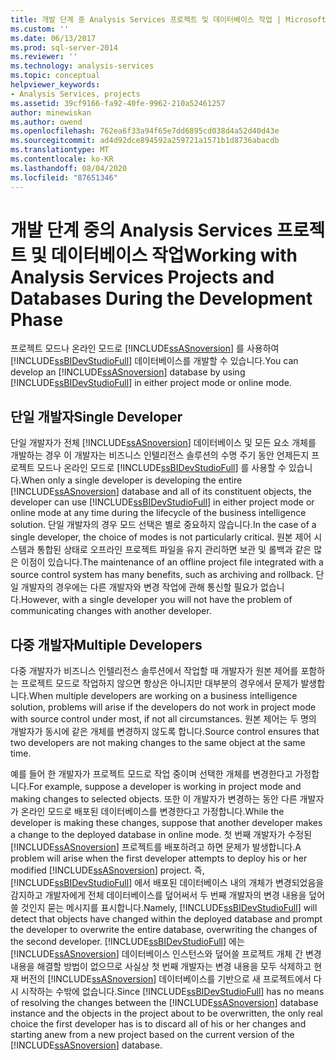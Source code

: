 ```yaml
---
title: 개발 단계 중 Analysis Services 프로젝트 및 데이터베이스 작업 | Microsoft Docs
ms.custom: ''
ms.date: 06/13/2017
ms.prod: sql-server-2014
ms.reviewer: ''
ms.technology: analysis-services
ms.topic: conceptual
helpviewer_keywords:
- Analysis Services, projects
ms.assetid: 39cf9166-fa92-40fe-9962-210a52461257
author: minewiskan
ms.author: owend
ms.openlocfilehash: 762ea6f33a94f65e7dd6895cd038d4a52d40d43e
ms.sourcegitcommit: ad4d92dce894592a259721a1571b1d8736abacdb
ms.translationtype: MT
ms.contentlocale: ko-KR
ms.lasthandoff: 08/04/2020
ms.locfileid: "87651346"
---
```

# <a name="working-with-analysis-services-projects-and-databases-during-the-development-phase"></a><span data-ttu-id="81e16-102">개발 단계 중의 Analysis Services 프로젝트 및 데이터베이스 작업</span><span class="sxs-lookup"><span data-stu-id="81e16-102">Working with Analysis Services Projects and Databases During the Development Phase</span></span>
  <span data-ttu-id="81e16-103">프로젝트 모드나 온라인 모드로 [!INCLUDE[ssASnoversion](../../includes/ssasnoversion-md.md)] 를 사용하여 [!INCLUDE[ssBIDevStudioFull](../../includes/ssbidevstudiofull-md.md)] 데이터베이스를 개발할 수 있습니다.</span><span class="sxs-lookup"><span data-stu-id="81e16-103">You can develop an [!INCLUDE[ssASnoversion](../../includes/ssasnoversion-md.md)] database by using [!INCLUDE[ssBIDevStudioFull](../../includes/ssbidevstudiofull-md.md)] in either project mode or online mode.</span></span>  
  
## <a name="single-developer"></a><span data-ttu-id="81e16-104">단일 개발자</span><span class="sxs-lookup"><span data-stu-id="81e16-104">Single Developer</span></span>  
 <span data-ttu-id="81e16-105">단일 개발자가 전체 [!INCLUDE[ssASnoversion](../../includes/ssasnoversion-md.md)] 데이터베이스 및 모든 요소 개체를 개발하는 경우 이 개발자는 비즈니스 인텔리전스 솔루션의 수명 주기 동안 언제든지 프로젝트 모드나 온라인 모드로 [!INCLUDE[ssBIDevStudioFull](../../includes/ssbidevstudiofull-md.md)] 를 사용할 수 있습니다.</span><span class="sxs-lookup"><span data-stu-id="81e16-105">When only a single developer is developing the entire [!INCLUDE[ssASnoversion](../../includes/ssasnoversion-md.md)] database and all of its constituent objects, the developer can use [!INCLUDE[ssBIDevStudioFull](../../includes/ssbidevstudiofull-md.md)] in either project mode or online mode at any time during the lifecycle of the business intelligence solution.</span></span> <span data-ttu-id="81e16-106">단일 개발자의 경우 모드 선택은 별로 중요하지 않습니다.</span><span class="sxs-lookup"><span data-stu-id="81e16-106">In the case of a single developer, the choice of modes is not particularly critical.</span></span> <span data-ttu-id="81e16-107">원본 제어 시스템과 통합된 상태로 오프라인 프로젝트 파일을 유지 관리하면 보관 및 롤백과 같은 많은 이점이 있습니다.</span><span class="sxs-lookup"><span data-stu-id="81e16-107">The maintenance of an offline project file integrated with a source control system has many benefits, such as archiving and rollback.</span></span> <span data-ttu-id="81e16-108">단일 개발자의 경우에는 다른 개발자와 변경 작업에 관해 통신할 필요가 없습니다.</span><span class="sxs-lookup"><span data-stu-id="81e16-108">However, with a single developer you will not have the problem of communicating changes with another developer.</span></span>  
  
## <a name="multiple-developers"></a><span data-ttu-id="81e16-109">다중 개발자</span><span class="sxs-lookup"><span data-stu-id="81e16-109">Multiple Developers</span></span>  
 <span data-ttu-id="81e16-110">다중 개발자가 비즈니스 인텔리전스 솔루션에서 작업할 때 개발자가 원본 제어를 포함하는 프로젝트 모드로 작업하지 않으면 항상은 아니지만 대부분의 경우에서 문제가 발생합니다.</span><span class="sxs-lookup"><span data-stu-id="81e16-110">When multiple developers are working on a business intelligence solution, problems will arise if the developers do not work in project mode with source control under most, if not all circumstances.</span></span> <span data-ttu-id="81e16-111">원본 제어는 두 명의 개발자가 동시에 같은 개체를 변경하지 않도록 합니다.</span><span class="sxs-lookup"><span data-stu-id="81e16-111">Source control ensures that two developers are not making changes to the same object at the same time.</span></span>  
  
 <span data-ttu-id="81e16-112">예를 들어 한 개발자가 프로젝트 모드로 작업 중이며 선택한 개체를 변경한다고 가정합니다.</span><span class="sxs-lookup"><span data-stu-id="81e16-112">For example, suppose a developer is working in project mode and making changes to selected objects.</span></span> <span data-ttu-id="81e16-113">또한 이 개발자가 변경하는 동안 다른 개발자가 온라인 모드로 배포된 데이터베이스를 변경한다고 가정합니다.</span><span class="sxs-lookup"><span data-stu-id="81e16-113">While the developer is making these changes, suppose that another developer makes a change to the deployed database in online mode.</span></span> <span data-ttu-id="81e16-114">첫 번째 개발자가 수정된 [!INCLUDE[ssASnoversion](../../includes/ssasnoversion-md.md)] 프로젝트를 배포하려고 하면 문제가 발생합니다.</span><span class="sxs-lookup"><span data-stu-id="81e16-114">A problem will arise when the first developer attempts to deploy his or her modified [!INCLUDE[ssASnoversion](../../includes/ssasnoversion-md.md)] project.</span></span> <span data-ttu-id="81e16-115">즉, [!INCLUDE[ssBIDevStudioFull](../../includes/ssbidevstudiofull-md.md)] 에서 배포된 데이터베이스 내의 개체가 변경되었음을 감지하고 개발자에게 전체 데이터베이스를 덮어써서 두 번째 개발자의 변경 내용을 덮어쓸 것인지 묻는 메시지를 표시합니다.</span><span class="sxs-lookup"><span data-stu-id="81e16-115">Namely, [!INCLUDE[ssBIDevStudioFull](../../includes/ssbidevstudiofull-md.md)] will detect that objects have changed within the deployed database and prompt the developer to overwrite the entire database, overwriting the changes of the second developer.</span></span> <span data-ttu-id="81e16-116">[!INCLUDE[ssBIDevStudioFull](../../includes/ssbidevstudiofull-md.md)] 에는 [!INCLUDE[ssASnoversion](../../includes/ssasnoversion-md.md)] 데이터베이스 인스턴스와 덮어쓸 프로젝트 개체 간 변경 내용을 해결할 방법이 없으므로 사실상 첫 번째 개발자는 변경 내용을 모두 삭제하고 현재 버전의 [!INCLUDE[ssASnoversion](../../includes/ssasnoversion-md.md)] 데이터베이스를 기반으로 새 프로젝트에서 다시 시작하는 수밖에 없습니다.</span><span class="sxs-lookup"><span data-stu-id="81e16-116">Since [!INCLUDE[ssBIDevStudioFull](../../includes/ssbidevstudiofull-md.md)] has no means of resolving the changes between the [!INCLUDE[ssASnoversion](../../includes/ssasnoversion-md.md)] database instance and the objects in the project about to be overwritten, the only real choice the first developer has is to discard all of his or her changes and starting anew from a new project based on the current version of the [!INCLUDE[ssASnoversion](../../includes/ssasnoversion-md.md)] database.</span></span>  
  
  
